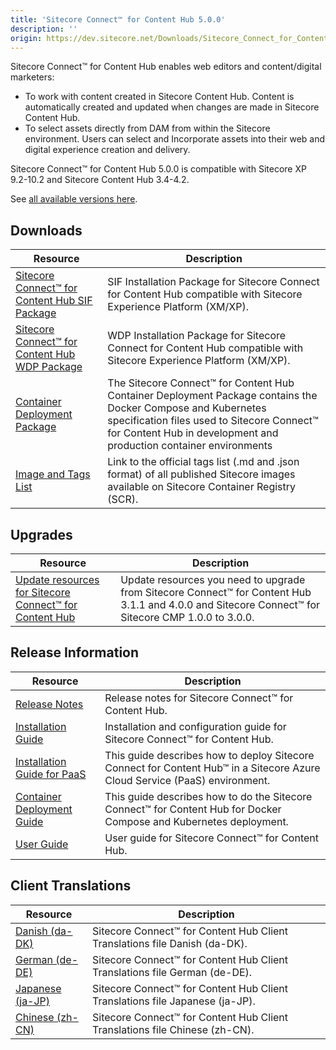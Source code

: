 ```yaml
---
title: 'Sitecore Connect™ for Content Hub 5.0.0'
description: ''
origin: https://dev.sitecore.net/Downloads/Sitecore_Connect_for_Content_Hub/5x/Sitecore_Connect_for_Content_Hub_500
---
```


Sitecore Connect™ for Content Hub enables web editors and content/digital marketers:

- To work with content created in Sitecore Content Hub. Content is automatically created and updated when changes are made in Sitecore Content Hub.
- To select assets directly from DAM from within the Sitecore environment. Users can select and Incorporate assets into their web and digital experience creation and delivery.

Sitecore Connect™ for Content Hub 5.0.0 is compatible with Sitecore XP 9.2-10.2 and Sitecore Content Hub 3.4-4.2.

See [all available versions here](/downloads/Sitecore_Connect_for_Content_Hub).

## Downloads

| Resource                                                                                                                                                                                                                                                                                              | Description                                                                                                                                                                                                                        |
| ----------------------------------------------------------------------------------------------------------------------------------------------------------------------------------------------------------------------------------------------------------------------------------------------------- | ---------------------------------------------------------------------------------------------------------------------------------------------------------------------------------------------------------------------------------- |
| [Sitecore Connect™ for Content Hub SIF Package](https://scdp.blob.core.windows.net/downloads/Sitecore%20Connect%20for%20Content%20Hub/5x/Sitecore%20Connect%20for%20Content%20Hub%20500/Secure/SIF%20Installation%20Scripts%20For%20Sitecore%20Connector%20Content%20Hub%205.0.0%20rev.%2000328.zip) | SIF Installation Package for Sitecore Connect for Content Hub compatible with Sitecore Experience Platform (XM/XP).                                                                                                                |
| [Sitecore Connect™ for Content Hub WDP Package](https://scdp.blob.core.windows.net/downloads/Sitecore%20Connect%20for%20Content%20Hub/5x/Sitecore%20Connect%20for%20Content%20Hub%20500/Secure/Sitecore.Connector.ContentHub.WDP.5.0.0-r00328.4145.scwdp.zip)                                        | WDP Installation Package for Sitecore Connect for Content Hub compatible with Sitecore Experience Platform (XM/XP).                                                                                                                |
| [Container Deployment Package](https://github.com/Sitecore/container-deployment/releases/tag/chub%2F5.0.0.00328.598)                                                                                                                                                                                  | The Sitecore Connect™ for Content Hub Container Deployment Package contains the Docker Compose and Kubernetes specification files used to Sitecore Connect™ for Content Hub in development and production container environments |
| [Image and Tags List](https://github.com/Sitecore/docker-images/tree/master/tags)                                                                                                                                                                                                                     | Link to the official tags list (.md and .json format) of all published Sitecore images available on Sitecore Container Registry (SCR).                                                                                             |

## Upgrades

| Resource                                                                                                                           | Description                                                                                                                                          |
| ---------------------------------------------------------------------------------------------------------------------------------- | ---------------------------------------------------------------------------------------------------------------------------------------------------- |
| [Update resources for Sitecore Connect™ for Content Hub](/downloads/Resource_files_for_Modules/1x/Resource_files_for_Modules_100) | Update resources you need to upgrade from Sitecore Connect™ for Content Hub 3.1.1 and 4.0.0 and Sitecore Connect™ for Sitecore CMP 1.0.0 to 3.0.0. |

## Release Information

| Resource                                                                                                                                                                         | Description                                                                                                                 |
| -------------------------------------------------------------------------------------------------------------------------------------------------------------------------------- | --------------------------------------------------------------------------------------------------------------------------- |
| [Release Notes](/downloads/Sitecore_Connect_for_Content_Hub/5x/Sitecore_Connect_for_Content_Hub_500/Release_Notes)                                                               | Release notes for Sitecore Connect™ for Content Hub.                                                                       |
| [Installation Guide](https://doc.sitecore.com/xp/en/developers/connect-for-ch/50/connect-for-content-hub/install-sitecore-connect-for-content-hub-on-prem.html)                  | Installation and configuration guide for Sitecore Connect™ for Content Hub.                                                |
| [Installation Guide for PaaS](https://doc.sitecore.com/xp/en/developers/connect-for-ch/50/connect-for-content-hub/installing-sitecore-connect-for-content-hub-on-paas.html)      | This guide describes how to deploy Sitecore Connect for Content Hub™ in a Sitecore Azure Cloud Service (PaaS) environment. |
| [Container Deployment Guide](https://doc.sitecore.com/xp/en/developers/connect-for-ch/50/connect-for-content-hub/installing-sitecore-connect-for-content-hub-on-containers.html) | This guide describes how to do the Sitecore Connect™ for Content Hub for Docker Compose and Kubernetes deployment.         |
| [User Guide](https://doc.sitecore.com/developers/connect-for-ch/50/connect-for-content-hub/en/sitecore-connect-for-content-hub.html)                                             | User guide for Sitecore Connect™ for Content Hub.                                                                          |

## Client Translations

| Resource                                                                                                                                                                                                                                           | Description                                                                   |
| -------------------------------------------------------------------------------------------------------------------------------------------------------------------------------------------------------------------------------------------------- | ----------------------------------------------------------------------------- |
| [Danish (da-DK)](<https://scdp.blob.core.windows.net/downloads/Sitecore%20Connect%20for%20Content%20Hub/5x/Sitecore%20Connect%20for%20Content%20Hub%20500/Secure/Sitecore%20Connect%20for%20Content%20Hub%205.0.0%20rev.%2000328%20(da-DK).zip>)   | Sitecore Connect™ for Content Hub Client Translations file Danish (da-DK).   |
| [German (de-DE)](<https://scdp.blob.core.windows.net/downloads/Sitecore%20Connect%20for%20Content%20Hub/5x/Sitecore%20Connect%20for%20Content%20Hub%20500/Secure/Sitecore%20Connect%20for%20Content%20Hub%205.0.0%20rev.%2000328%20(de-DE).zip>)   | Sitecore Connect™ for Content Hub Client Translations file German (de-DE).   |
| [Japanese (ja-JP)](<https://scdp.blob.core.windows.net/downloads/Sitecore%20Connect%20for%20Content%20Hub/5x/Sitecore%20Connect%20for%20Content%20Hub%20500/Secure/Sitecore%20Connect%20for%20Content%20Hub%205.0.0%20rev.%2000328%20(ja-JP).zip>) | Sitecore Connect™ for Content Hub Client Translations file Japanese (ja-JP). |
| [Chinese (zh-CN)](<https://scdp.blob.core.windows.net/downloads/Sitecore%20Connect%20for%20Content%20Hub/5x/Sitecore%20Connect%20for%20Content%20Hub%20500/Secure/Sitecore%20Connect%20for%20Content%20Hub%205.0.0%20rev.%2000328%20(zh-CN).zip>)  | Sitecore Connect™ for Content Hub Client Translations file Chinese (zh-CN).  |
